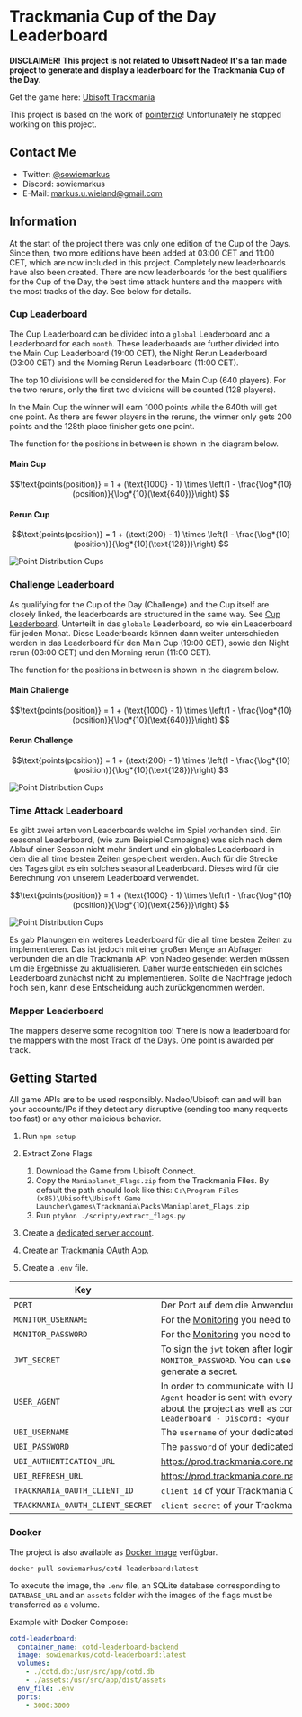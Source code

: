 # Trackmania Cup of the Day Leaderboard

**DISCLAIMER! This project is not related to Ubisoft Nadeo! It's a fan made project to generate and display a leaderboard for the Trackmania Cup of the Day.**

Get the game here: [Ubisoft Trackmania](https://www.ubisoft.com/de-de/game/trackmania/trackmania)

This project is based on the work of [pointerzio](https://docs.google.com/spreadsheets/d/e/2PACX-1vSVwwjM2OoIEWwoiKy1CqMY9oKJ2EXqWvch_gPIrOzL8WtsSoYZ-KjsiZpR3Ygt3U08VW9fxFpRyv6R/pubhtml#)! Unfortunately he stopped working on this project.

## Contact Me

- Twitter: [@sowiemarkus](https://x.com/sowiemarkus)
- Discord: sowiemarkus
- E-Mail: [markus.u.wieland@gmail.com](mailto:markus.u.wieland@gmail.com)

## Information

At the start of the project there was only one edition of the Cup of the Days. Since then, two more editions have been added at 03:00 CET and 11:00 CET, which are now included in this project. Completely new leaderboards have also been created. There are now leaderboards for the best qualifiers for the Cup of the Day, the best time attack hunters and the mappers with the most tracks of the day. See below for details.

### Cup Leaderboard

The Cup Leaderboard can be divided into a `global` Leaderboard and a Leaderboard for each `month`. These leaderboards are further divided into the Main Cup Leaderboard (19:00 CET), the Night Rerun Leaderboard (03:00 CET) and the Morning Rerun Leaderboard (11:00 CET).

The top 10 divisions will be considered for the Main Cup (640 players).
For the two reruns, only the first two divisions will be counted (128 players).

In the Main Cup the winner will earn 1000 points while the 640th will get one point.
As there are fewer players in the reruns, the winner only gets 200 points and the 128th place finisher gets one point.

The function for the positions in between is shown in the diagram below.

#### Main Cup

$$\text{points(position)} = 1 + (\text{1000} - 1) \times \left(1 - \frac{\log*{10}(position)}{\log*{10}(\text{640})}\right) $$

#### Rerun Cup

$$\text{points(position)} = 1 + (\text{200} - 1) \times \left(1 - \frac{\log*{10}(position)}{\log*{10}(\text{128})}\right) $$

![Point Distribution Cups](images/points_distribution_comparison_Main%20Cup-Rerun%20Cup.jpg)

### Challenge Leaderboard

As qualifying for the Cup of the Day (Challenge) and the Cup itself are closely linked, the leaderboards are structured in the same way. See [Cup Leaderboard](#cup-leaderboard).
Unterteilt in das `globale` Leaderboard, so wie ein Leaderboard für jeden Monat. Diese Leaderboards können dann weiter unterschieden werden in das Leaderboard für den Main Cup (19:00 CET), sowie den Night rerun (03:00 CET) und den Morning rerun (11:00 CET).

The function for the positions in between is shown in the diagram below.

#### Main Challenge

$$\text{points(position)} = 1 + (\text{1000} - 1) \times \left(1 - \frac{\log*{10}(position)}{\log*{10}(\text{640})}\right) $$

#### Rerun Challenge

$$\text{points(position)} = 1 + (\text{200} - 1) \times \left(1 - \frac{\log*{10}(position)}{\log*{10}(\text{128})}\right) $$

![Point Distribution Cups](images/points_distribution_comparison_Main%20Challenge-Rerun%20Challenge.jpg)

### Time Attack Leaderboard

Es gibt zwei arten von Leaderboards welche im Spiel vorhanden sind. Ein seasonal Leaderboard, (wie zum Beispiel Campaigns) was sich nach dem Ablauf einer Season nicht mehr ändert und ein globales Leaderboard in dem die all time besten Zeiten gespeichert werden. Auch für die Strecke des Tages gibt es ein solches seasonal Leaderboard. Dieses wird für die Berechnung von unserem Leaderboard verwendet.

$$\text{points(position)} = 1 + (\text{1000} - 1) \times \left(1 - \frac{\log*{10}(position)}{\log*{10}(\text{256})}\right) $$

![Point Distribution Cups](images/points_distribution_comparison_Time%20Attack.jpg)

Es gab Planungen ein weiteres Leaderboard für die all time besten Zeiten zu implementieren. Das ist jedoch mit einer großen Menge an Abfragen verbunden die an die Trackmania API von Nadeo gesendet werden müssen um die Ergebnisse zu aktualisieren. Daher wurde entschieden ein solches Leaderboard zunächst nicht zu implementieren. Sollte die Nachfrage jedoch hoch sein, kann diese Entscheidung auch zurückgenommen werden.

### Mapper Leaderboard

The mappers deserve some recognition too! There is now a leaderboard for the mappers with the most Track of the Days. One point is awarded per track.

## Getting Started

All game APIs are to be used responsibly. Nadeo/Ubisoft can and will ban your accounts/IPs if they detect any disruptive (sending too many requests too fast) or any other malicious behavior.

1. Run `npm setup`
2. Extract Zone Flags

   1. Download the Game from Ubisoft Connect.
   2. Copy the `Maniaplanet_Flags.zip` from the Trackmania Files. By default the path should look like this: `C:\Program Files (x86)\Ubisoft\Ubisoft Game Launcher\games\Trackmania\Packs\Maniaplanet_Flags.zip`
   3. Run `ptyhon ./scripty/extract_flags.py`

3. Create a [dedicated server account](https://www.trackmania.com/?redirect=https://www.trackmania.com/player/dedicated-servers).
4. Create an [Trackmania OAuth App](https://webservices.openplanet.dev/oauth/auth).
5. Create a `.env` file.

| Key                              | Information                                                                                                                                                                                                                                                                                 |
| -------------------------------- | ------------------------------------------------------------------------------------------------------------------------------------------------------------------------------------------------------------------------------------------------------------------------------------------- |
| `PORT`                           | Der Port auf dem die Anwendung laufen wird. Beispiel: `3000`.                                                                                                                                                                                                                               |
| `MONITOR_USERNAME`               | For the [Monitoring](https://github.com/TrackmaniaCOTDLeaderboard/cotd-leaderboard-monitoring) you need to provide an admin `username`.                                                                                                                                                     |
| `MONITOR_PASSWORD`               | For the [Monitoring](https://github.com/TrackmaniaCOTDLeaderboard/cotd-leaderboard-monitoring) you need to provide an admin `password`.                                                                                                                                                     |
| `JWT_SECRET`                     | To sign the `jwt` token after login with `MONITOR_USERNAME` and `MONITOR_PASSWORD`. You can use `node ./scripts/generate-jwt-secret.js` to generate a secret.                                                                                                                               |
| `USER_AGENT`                     | In order to communicate with Ubisoft who is requesting the data, the `User-Agent` header is sent with every request. This should contain information about the project as well as contact options. Example: `Trackmania COTD Leaderboard - Discord: <your discord name> - <your@email.com>` |
| `UBI_USERNAME`                   | The `username` of your dedicated server account.                                                                                                                                                                                                                                            |
| `UBI_PASSWORD`                   | The `password` of your dedicated server account.                                                                                                                                                                                                                                            |
| `UBI_AUTHENTICATION_URL`         | https://prod.trackmania.core.nadeo.online/v2/authentication/token/basic                                                                                                                                                                                                                     |
| `UBI_REFRESH_URL`                | https://prod.trackmania.core.nadeo.online/v2/authentication/token/refresh                                                                                                                                                                                                                   |
| `TRACKMANIA_OAUTH_CLIENT_ID`     | `client id` of your Trackmania OAuth App                                                                                                                                                                                                                                                    |
| `TRACKMANIA_OAUTH_CLIENT_SECRET` | `client secret` of your Trackmania OAuth App                                                                                                                                                                                                                                                |

### Docker

The project is also available as [Docker Image](https://hub.docker.com/r/sowiemarkus/cotd-leaderboard) verfügbar.

`docker pull sowiemarkus/cotd-leaderboard:latest`

To execute the image, the `.env` file, an SQLite database corresponding to `DATABASE_URL` and an `assets` folder with the images of the flags must be transferred as a volume.

Example with Docker Compose:

```yml
cotd-leaderboard:
  container_name: cotd-leaderboard-backend
  image: sowiemarkus/cotd-leaderboard:latest
  volumes:
    - ./cotd.db:/usr/src/app/cotd.db
    - ./assets:/usr/src/app/dist/assets
  env_file: .env
  ports:
    - 3000:3000
```
